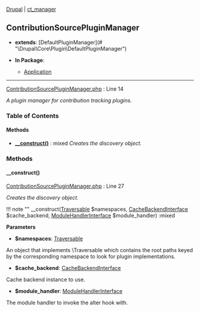 
[Drupal](../namespaces/drupal.md) | [ct_manager](../namespaces/drupal-ct-manager.md)

## ContributionSourcePluginManager

- **extends**: [DefaultPluginManager](# &quot;\Drupal\Core\Plugin\DefaultPluginManager&quot;)

- **In Package**:
    - [Application](../packages/Application.md)
  


---





[ContributionSourcePluginManager.php](../files/web-modules-custom-ct-manager-src-contributionsourcepluginmanager.md) : Line 14

*A plugin manager for contribution tracking plugins.*









### Table of Contents










#### Methods
- **[__construct()](../classes/Drupal-ct-manager-ContributionSourcePluginManager.md#__construct)**
           : mixed
  *Creates the discovery object.*









### Methods

#### __construct()

[ContributionSourcePluginManager.php](../files/web-modules-custom-ct-manager-src-contributionsourcepluginmanager.md) : Line 27

*Creates the discovery object.*

!!! note ""
    __construct([Traversable](# "\Traversable") $namespaces, [CacheBackendInterface](# "\Drupal\Core\Cache\CacheBackendInterface") $cache_backend, [ModuleHandlerInterface](# "\Drupal\Core\Extension\ModuleHandlerInterface") $module_handler) :mixed




**Parameters**

- **$namespaces**: [Traversable](# "\Traversable")
    
An object that implements \Traversable which contains the root paths
keyed by the corresponding namespace to look for plugin implementations.

- **$cache_backend**: [CacheBackendInterface](# "\Drupal\Core\Cache\CacheBackendInterface")
    
Cache backend instance to use.

- **$module_handler**: [ModuleHandlerInterface](# "\Drupal\Core\Extension\ModuleHandlerInterface")
    
The module handler to invoke the alter hook with.









